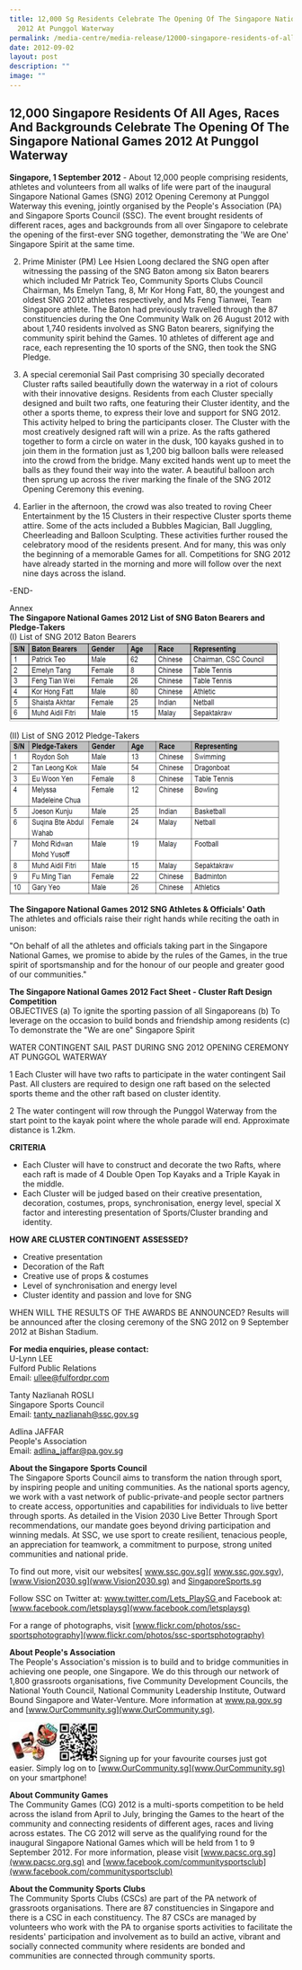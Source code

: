 ```yaml
---
title: 12,000 Sg Residents Celebrate The Opening Of The Singapore National Games
  2012 At Punggol Waterway
permalink: /media-centre/media-release/12000-singapore-residents-of-all-ages-races-and-backgrounds/
date: 2012-09-02
layout: post
description: ""
image: ""
---
```

## **12,000 Singapore Residents Of All Ages, Races And Backgrounds Celebrate The Opening Of The Singapore National Games 2012 At Punggol Waterway**

	
**Singapore, 1 September 2012** - About 12,000 people comprising residents, athletes and volunteers from all walks of life were part of the inaugural Singapore National Games (SNG) 2012 Opening Ceremony at Punggol Waterway this evening, jointly organised by the People's Association (PA) and Singapore Sports Council (SSC). The event brought residents of different races, ages and backgrounds from all over Singapore to celebrate the opening of the first-ever SNG together, demonstrating the 'We are One' Singapore Spirit at the same time.

2. Prime Minister (PM) Lee Hsien Loong declared the SNG open after witnessing the passing of the SNG Baton among six Baton bearers which included Mr Patrick Teo, Community Sports Clubs Council Chairman, Ms Emelyn Tang, 8, Mr Kor Hong Fatt, 80, the youngest and oldest SNG 2012 athletes respectively, and Ms Feng Tianwei, Team Singapore athlete. The Baton had previously travelled through the 87 constituencies during the One Community Walk on 26 August 2012 with about 1,740 residents involved as SNG Baton bearers, signifying the community spirit behind the Games. 10 athletes of different age and race, each representing the 10 sports of the SNG, then took the SNG Pledge.

3. A special ceremonial Sail Past comprising 30 specially decorated Cluster rafts sailed beautifully down the waterway in a riot of colours with their innovative designs. Residents from each Cluster specially designed and built two rafts, one featuring their Cluster identity, and the other a sports theme, to express their love and support for SNG 2012. This activity helped to bring the participants closer. The Cluster with the most creatively designed raft will win a prize. As the rafts gathered together to form a circle on water in the dusk, 100 kayaks gushed in to join them in the formation just as 1,200 big balloon balls were released into the crowd from the bridge. Many excited hands went up to meet the balls as they found their way into the water. A beautiful balloon arch then sprung up across the river marking the finale of the SNG 2012 Opening Ceremony this evening.

4. Earlier in the afternoon, the crowd was also treated to roving Cheer Entertainment by the 15 Clusters in their respective Cluster sports theme attire. Some of the acts included a Bubbles Magician, Ball Juggling, Cheerleading and Balloon Sculpting. These activities further roused the celebratory mood of the residents present. And for many, this was only the beginning of a memorable Games for all. Competitions for SNG 2012 have already started in the morning and more will follow over the next nine days across the island.

-END-

Annex
<br>
**The Singapore National Games 2012
List of SNG Baton Bearers and Pledge-Takers**
<br>
(I) List of SNG 2012 Baton Bearers
![](/images/Media%20Centre/Media%20Release/2012/Sep/12000SGRESIDENTSOFALLAGESRACESANDBKGDSCELEBRATEOPENINGSGNATIONALGAMES2012ATMainPar0040Imagegif.gif)


(II) List of SNG 2012 Pledge-Takers
![](/images/Media%20Centre/Media%20Release/2012/Sep/12000SGRESIDENTSOFALLAGESRACESANDBCKGDSCELEBRATETHEGAMES2012MainPar0044Imagegif.gif)



**The Singapore National Games 2012
SNG Athletes & Officials' Oath**
<br>
The athletes and officials raise their right hands while reciting the oath in unison:

"On behalf of all the athletes and officials taking part in the Singapore National Games, we promise to abide by the rules of the Games, in the true spirit of sportsmanship and for the honour of our people and greater good of our communities."

**The Singapore National Games 2012
Fact Sheet - Cluster Raft Design Competition**
<br>
OBJECTIVES
(a) To ignite the sporting passion of all Singaporeans
(b) To leverage on the occasion to build bonds and friendship among residents
(c) To demonstrate the "We are one" Singapore Spirit

WATER CONTINGENT SAIL PAST DURING SNG 2012 OPENING CEREMONY AT PUNGGOL WATERWAY

1 Each Cluster will have two rafts to participate in the water contingent Sail Past. All clusters are required to design one raft based on the selected sports theme and the other raft based on cluster identity.

2 The water contingent will row through the Punggol Waterway from the start point to the kayak point where the whole parade will end. Approximate distance is 1.2km.

**CRITERIA**
* Each Cluster will have to construct and decorate the two Rafts, where each raft is made of 4 Double Open Top Kayaks and a Triple Kayak in the middle.
* Each Cluster will be judged based on their creative presentation, decoration, costumes, props, synchronisation, energy level, special X factor and interesting presentation of Sports/Cluster branding and identity.

**HOW ARE CLUSTER CONTINGENT ASSESSED?**
* Creative presentation
* Decoration of the Raft
* Creative use of props & costumes
* Level of synchronisation and energy level
* Cluster identity and passion and love for SNG

WHEN WILL THE RESULTS OF THE AWARDS BE ANNOUNCED?
Results will be announced after the closing ceremony of the SNG 2012 on 9 September 2012 at Bishan Stadium.


**For media enquiries, please contact:**
<br>
U-Lynn LEE
<br>Fulford Public Relations 
<br>Email: ullee@fulfordpr.com

Tanty Nazlianah ROSLI 
<br>Singapore Sports Council 
<br>Email: [tanty_nazlianah@ssc.gov.sg](tanty_nazlianah@ssc.gov.sg)

Adlina JAFFAR
<br>People's Association
<br>Email: [adlina_jaffar@pa.gov.sg](adlina_jaffar@pa.gov.sg)


**About the Singapore Sports Council**
<br>
The Singapore Sports Council aims to transform the nation through sport, by inspiring people and uniting communities. As the national sports agency, we work with a vast network of public-private-and people sector partners to create access, opportunities and capabilities for individuals to live better through sports. As detailed in the Vision 2030 Live Better Through Sport recommendations, our mandate goes beyond driving participation and winning medals. At SSC, we use sport to create resilient, tenacious people, an appreciation for teamwork, a commitment to purpose, strong united communities and national pride.

To find out more, visit our websites[ www.ssc.gov.sg]( www.ssc.gov.sgv), [www.Vision2030.sg](www.Vision2030.sg) and [SingaporeSports.sg](SingaporeSports.sg)

Follow SSC on Twitter at: [www.twitter.com/Lets_PlaySG ](www.twitter.com/Lets_PlaySG )and Facebook at: [www.facebook.com/letsplaysg](www.facebook.com/letsplaysg)

For a range of photographs, visit [www.flickr.com/photos/ssc-sportsphotography](www.flickr.com/photos/ssc-sportsphotography)

**About People's Association**
<br>
The People's Association's mission is to build and to bridge communities in achieving one people, one Singapore. We do this through our network of 1,800 grassroots organisations, five Community Development Councils, the National Youth Council, National Community Leadership Institute, Outward Bound Singapore and Water-Venture. More information at [www.pa.gov.sg ](www.pa.gov.sg )and [www.OurCommunity.sg](www.OurCommunity.sg).


![](/images/Media%20Centre/Media%20Release/2012/Sep/12000SGRESIDENTSOFALLAGESRACESANDBCKGDSCELEBRATEOPENOFSGNATIONALGAMES2012MainPar0042Imagegif.gif)
Signing up for your favourite courses just got easier. Simply log on to [www.OurCommunity.sg](www.OurCommunity.sg) on your smartphone!

**About Community Games**
<br>
The Community Games (CG) 2012 is a multi-sports competition to be held across the island from April to July, bringing the Games to the heart of the community and connecting residents of different ages, races and living across estates. The CG 2012 will serve as the qualifying round for the inaugural Singapore National Games which will be held from 1 to 9 September 2012. For more information, please visit [www.pacsc.org.sg](www.pacsc.org.sg) and [www.facebook.com/communitysportsclub](www.facebook.com/communitysportsclub)

**About the Community Sports Clubs**
<br>The Community Sports Clubs (CSCs) are part of the PA network of grassroots organisations. There are 87 constituencies in Singapore and there is a CSC in each constituency. The 87 CSCs are managed by volunteers who work with the PA to organise sports activities to facilitate the residents' participation and involvement as to build an active, vibrant and socially connected community where residents are bonded and communities are connected through community sports.